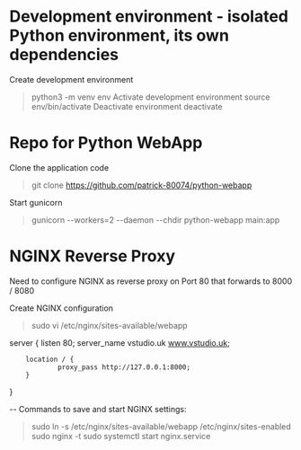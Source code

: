 # Development environment - isolated Python environment, its own dependencies

Create development environment
> python3 -m venv env
Activate development environment
> source env/bin/activate
Deactivate environment
> deactivate

# Repo for Python WebApp

Clone the application code

> git clone https://github.com/patrick-80074/python-webapp

Start gunicorn

> gunicorn --workers=2 --daemon --chdir python-webapp main:app

# NGINX Reverse Proxy
Need to configure NGINX as reverse proxy on Port 80 that forwards to 8000 / 8080

Create NGINX configuration
> sudo vi /etc/nginx/sites-available/webapp

server {
        listen 80;
        server_name vstudio.uk www.vstudio.uk;

        location / {
                proxy_pass http://127.0.0.1:8000;
        }
}

-- Commands to save and start NGINX settings:

> sudo ln -s /etc/nginx/sites-available/webapp /etc/nginx/sites-enabled
> sudo nginx -t
> sudo systemctl start nginx.service